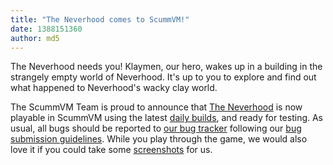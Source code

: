 ```yaml
---
title: "The Neverhood comes to ScummVM!"
date: 1388151360
author: md5
---
```


The Neverhood needs you! Klaymen, our hero, wakes up in a building in the strangely empty world of Neverhood. It's up to you to explore and find out what happened to Neverhood's wacky clay world.

The ScummVM Team is proud to announce that [The Neverhood](http://www.mobygames.com/game/windows/neverhood) is now playable in ScummVM using the latest [daily builds](/downloads/#daily), and ready for testing. As usual, all bugs should be reported to [our bug tracker](http://bugs.scummvm.org/) following our [bug submission guidelines](/faq/#question.report-bugs). While you play through the game, we would also love it if you could take some [screenshots](http://wiki.scummvm.org/index.php/Screenshots) for us.
